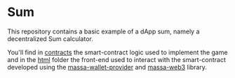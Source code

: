 # Sum

This repository contains a basic example of a dApp sum, namely a decentralized Sum calculator.

You'll find in [contracts](https://github.com/massalabs/massa-sc-examples/tree/main/sum/contracts)
the smart-contract logic used to implement the game and in the
[html](https://github.com/massalabs/massa-sc-examples/tree/main/sum/front) folder the front-end used to
interact with the smart-contract developed using the [massa-wallet-provider](https://github.com/massalabs/wallet-provider) and [massa-web3](https://github.com/massalabs/massa-web3) library.
